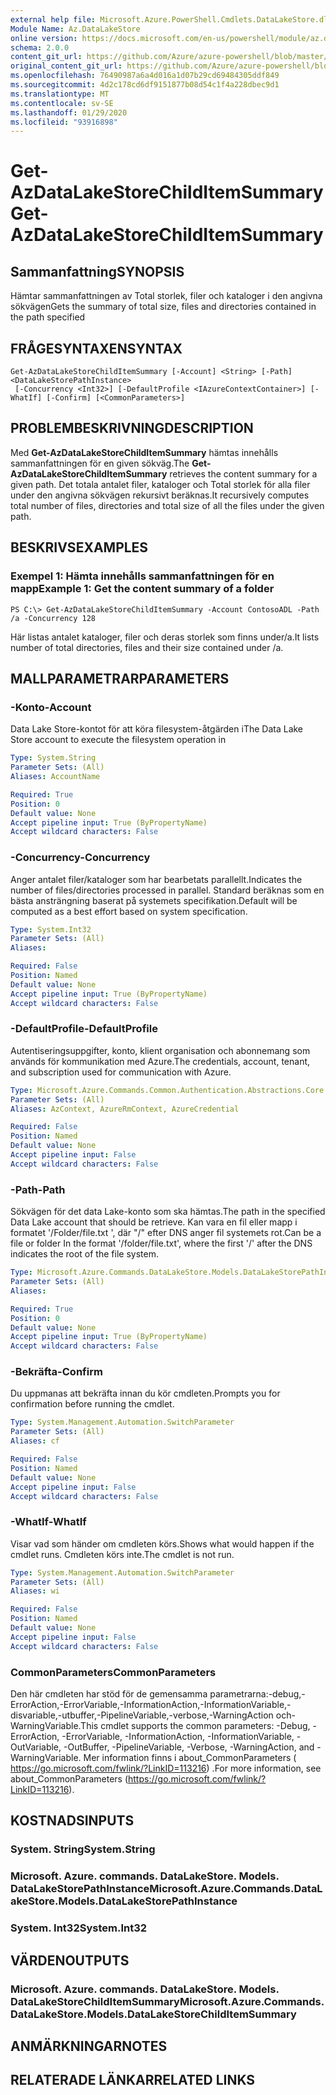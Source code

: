 ```yaml
---
external help file: Microsoft.Azure.PowerShell.Cmdlets.DataLakeStore.dll-Help.xml
Module Name: Az.DataLakeStore
online version: https://docs.microsoft.com/en-us/powershell/module/az.datalakestore/get-azdatalakestorechilditemsummary
schema: 2.0.0
content_git_url: https://github.com/Azure/azure-powershell/blob/master/src/DataLakeStore/DataLakeStore/help/Get-AzDataLakeStoreChildItemSummary.md
original_content_git_url: https://github.com/Azure/azure-powershell/blob/master/src/DataLakeStore/DataLakeStore/help/Get-AzDataLakeStoreChildItemSummary.md
ms.openlocfilehash: 76490987a6a4d016a1d07b29cd69484305ddf849
ms.sourcegitcommit: 4d2c178cd6df9151877b08d54c1f4a228dbec9d1
ms.translationtype: MT
ms.contentlocale: sv-SE
ms.lasthandoff: 01/29/2020
ms.locfileid: "93916898"
---
```

# <span data-ttu-id="5efda-101">Get-AzDataLakeStoreChildItemSummary</span><span class="sxs-lookup"><span data-stu-id="5efda-101">Get-AzDataLakeStoreChildItemSummary</span></span>

## <span data-ttu-id="5efda-102">Sammanfattning</span><span class="sxs-lookup"><span data-stu-id="5efda-102">SYNOPSIS</span></span>
<span data-ttu-id="5efda-103">Hämtar sammanfattningen av Total storlek, filer och kataloger i den angivna sökvägen</span><span class="sxs-lookup"><span data-stu-id="5efda-103">Gets the summary of total size, files and directories contained in the path specified</span></span>

## <span data-ttu-id="5efda-104">FRÅGESYNTAXEN</span><span class="sxs-lookup"><span data-stu-id="5efda-104">SYNTAX</span></span>

```
Get-AzDataLakeStoreChildItemSummary [-Account] <String> [-Path] <DataLakeStorePathInstance>
 [-Concurrency <Int32>] [-DefaultProfile <IAzureContextContainer>] [-WhatIf] [-Confirm] [<CommonParameters>]
```

## <span data-ttu-id="5efda-105">PROBLEMBESKRIVNING</span><span class="sxs-lookup"><span data-stu-id="5efda-105">DESCRIPTION</span></span>
<span data-ttu-id="5efda-106">Med **Get-AzDataLakeStoreChildItemSummary** hämtas innehålls sammanfattningen för en given sökväg.</span><span class="sxs-lookup"><span data-stu-id="5efda-106">The **Get-AzDataLakeStoreChildItemSummary** retrieves the content summary for a given path.</span></span> <span data-ttu-id="5efda-107">Det totala antalet filer, kataloger och Total storlek för alla filer under den angivna sökvägen rekursivt beräknas.</span><span class="sxs-lookup"><span data-stu-id="5efda-107">It recursively computes total number of files, directories and total size of all the files under the given path.</span></span>

## <span data-ttu-id="5efda-108">BESKRIVS</span><span class="sxs-lookup"><span data-stu-id="5efda-108">EXAMPLES</span></span>

### <span data-ttu-id="5efda-109">Exempel 1: Hämta innehålls sammanfattningen för en mapp</span><span class="sxs-lookup"><span data-stu-id="5efda-109">Example 1: Get the content summary of a folder</span></span>
```
PS C:\> Get-AzDataLakeStoreChildItemSummary -Account ContosoADL -Path /a -Concurrency 128
```

<span data-ttu-id="5efda-110">Här listas antalet kataloger, filer och deras storlek som finns under/a.</span><span class="sxs-lookup"><span data-stu-id="5efda-110">It lists number of total directories, files and their size contained under /a.</span></span>

## <span data-ttu-id="5efda-111">MALLPARAMETRAR</span><span class="sxs-lookup"><span data-stu-id="5efda-111">PARAMETERS</span></span>

### <span data-ttu-id="5efda-112">-Konto</span><span class="sxs-lookup"><span data-stu-id="5efda-112">-Account</span></span>
<span data-ttu-id="5efda-113">Data Lake Store-kontot för att köra filesystem-åtgärden i</span><span class="sxs-lookup"><span data-stu-id="5efda-113">The Data Lake Store account to execute the filesystem operation in</span></span>

```yaml
Type: System.String
Parameter Sets: (All)
Aliases: AccountName

Required: True
Position: 0
Default value: None
Accept pipeline input: True (ByPropertyName)
Accept wildcard characters: False
```

### <span data-ttu-id="5efda-114">-Concurrency</span><span class="sxs-lookup"><span data-stu-id="5efda-114">-Concurrency</span></span>
<span data-ttu-id="5efda-115">Anger antalet filer/kataloger som har bearbetats parallellt.</span><span class="sxs-lookup"><span data-stu-id="5efda-115">Indicates the number of files/directories processed in parallel.</span></span>
<span data-ttu-id="5efda-116">Standard beräknas som en bästa ansträngning baserat på systemets specifikation.</span><span class="sxs-lookup"><span data-stu-id="5efda-116">Default will be computed as a best effort based on system specification.</span></span>

```yaml
Type: System.Int32
Parameter Sets: (All)
Aliases:

Required: False
Position: Named
Default value: None
Accept pipeline input: True (ByPropertyName)
Accept wildcard characters: False
```

### <span data-ttu-id="5efda-117">-DefaultProfile</span><span class="sxs-lookup"><span data-stu-id="5efda-117">-DefaultProfile</span></span>
<span data-ttu-id="5efda-118">Autentiseringsuppgifter, konto, klient organisation och abonnemang som används för kommunikation med Azure.</span><span class="sxs-lookup"><span data-stu-id="5efda-118">The credentials, account, tenant, and subscription used for communication with Azure.</span></span>

```yaml
Type: Microsoft.Azure.Commands.Common.Authentication.Abstractions.Core.IAzureContextContainer
Parameter Sets: (All)
Aliases: AzContext, AzureRmContext, AzureCredential

Required: False
Position: Named
Default value: None
Accept pipeline input: False
Accept wildcard characters: False
```

### <span data-ttu-id="5efda-119">-Path</span><span class="sxs-lookup"><span data-stu-id="5efda-119">-Path</span></span>
<span data-ttu-id="5efda-120">Sökvägen för det data Lake-konto som ska hämtas.</span><span class="sxs-lookup"><span data-stu-id="5efda-120">The path in the specified Data Lake account that should be retrieve.</span></span>
<span data-ttu-id="5efda-121">Kan vara en fil eller mapp i formatet '/Folder/file.txt ', där "/" efter DNS anger fil systemets rot.</span><span class="sxs-lookup"><span data-stu-id="5efda-121">Can be a file or folder In the format '/folder/file.txt', where the first '/' after the DNS indicates the root of the file system.</span></span>

```yaml
Type: Microsoft.Azure.Commands.DataLakeStore.Models.DataLakeStorePathInstance
Parameter Sets: (All)
Aliases:

Required: True
Position: 0
Default value: None
Accept pipeline input: True (ByPropertyName)
Accept wildcard characters: False
```

### <span data-ttu-id="5efda-122">-Bekräfta</span><span class="sxs-lookup"><span data-stu-id="5efda-122">-Confirm</span></span>
<span data-ttu-id="5efda-123">Du uppmanas att bekräfta innan du kör cmdleten.</span><span class="sxs-lookup"><span data-stu-id="5efda-123">Prompts you for confirmation before running the cmdlet.</span></span>

```yaml
Type: System.Management.Automation.SwitchParameter
Parameter Sets: (All)
Aliases: cf

Required: False
Position: Named
Default value: None
Accept pipeline input: False
Accept wildcard characters: False
```

### <span data-ttu-id="5efda-124">-WhatIf</span><span class="sxs-lookup"><span data-stu-id="5efda-124">-WhatIf</span></span>
<span data-ttu-id="5efda-125">Visar vad som händer om cmdleten körs.</span><span class="sxs-lookup"><span data-stu-id="5efda-125">Shows what would happen if the cmdlet runs.</span></span>
<span data-ttu-id="5efda-126">Cmdleten körs inte.</span><span class="sxs-lookup"><span data-stu-id="5efda-126">The cmdlet is not run.</span></span>

```yaml
Type: System.Management.Automation.SwitchParameter
Parameter Sets: (All)
Aliases: wi

Required: False
Position: Named
Default value: None
Accept pipeline input: False
Accept wildcard characters: False
```

### <span data-ttu-id="5efda-127">CommonParameters</span><span class="sxs-lookup"><span data-stu-id="5efda-127">CommonParameters</span></span>
<span data-ttu-id="5efda-128">Den här cmdleten har stöd för de gemensamma parametrarna:-debug,-ErrorAction,-ErrorVariable,-InformationAction,-InformationVariable,-disvariable,-utbuffer,-PipelineVariable,-verbose,-WarningAction och-WarningVariable.</span><span class="sxs-lookup"><span data-stu-id="5efda-128">This cmdlet supports the common parameters: -Debug, -ErrorAction, -ErrorVariable, -InformationAction, -InformationVariable, -OutVariable, -OutBuffer, -PipelineVariable, -Verbose, -WarningAction, and -WarningVariable.</span></span> <span data-ttu-id="5efda-129">Mer information finns i about_CommonParameters ( https://go.microsoft.com/fwlink/?LinkID=113216) .</span><span class="sxs-lookup"><span data-stu-id="5efda-129">For more information, see about_CommonParameters (https://go.microsoft.com/fwlink/?LinkID=113216).</span></span>

## <span data-ttu-id="5efda-130">KOSTNADS</span><span class="sxs-lookup"><span data-stu-id="5efda-130">INPUTS</span></span>

### <span data-ttu-id="5efda-131">System. String</span><span class="sxs-lookup"><span data-stu-id="5efda-131">System.String</span></span>

### <span data-ttu-id="5efda-132">Microsoft. Azure. commands. DataLakeStore. Models. DataLakeStorePathInstance</span><span class="sxs-lookup"><span data-stu-id="5efda-132">Microsoft.Azure.Commands.DataLakeStore.Models.DataLakeStorePathInstance</span></span>

### <span data-ttu-id="5efda-133">System. Int32</span><span class="sxs-lookup"><span data-stu-id="5efda-133">System.Int32</span></span>

## <span data-ttu-id="5efda-134">VÄRDEN</span><span class="sxs-lookup"><span data-stu-id="5efda-134">OUTPUTS</span></span>

### <span data-ttu-id="5efda-135">Microsoft. Azure. commands. DataLakeStore. Models. DataLakeStoreChildItemSummary</span><span class="sxs-lookup"><span data-stu-id="5efda-135">Microsoft.Azure.Commands.DataLakeStore.Models.DataLakeStoreChildItemSummary</span></span>

## <span data-ttu-id="5efda-136">ANMÄRKNINGAR</span><span class="sxs-lookup"><span data-stu-id="5efda-136">NOTES</span></span>

## <span data-ttu-id="5efda-137">RELATERADE LÄNKAR</span><span class="sxs-lookup"><span data-stu-id="5efda-137">RELATED LINKS</span></span>
